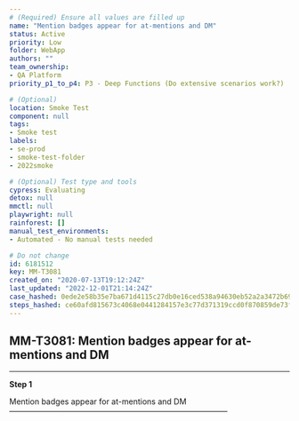 ```yaml
---
# (Required) Ensure all values are filled up
name: "Mention badges appear for at-mentions and DM"
status: Active
priority: Low
folder: WebApp
authors: ""
team_ownership: 
- QA Platform
priority_p1_to_p4: P3 - Deep Functions (Do extensive scenarios work?)

# (Optional)
location: Smoke Test
component: null
tags: 
- Smoke test
labels: 
- se-prod
- smoke-test-folder
- 2022smoke

# (Optional) Test type and tools
cypress: Evaluating
detox: null
mmctl: null
playwright: null
rainforest: []
manual_test_environments: 
- Automated - No manual tests needed

# Do not change
id: 6181512
key: MM-T3081
created_on: "2020-07-13T19:12:24Z"
last_updated: "2022-12-01T21:14:24Z"
case_hashed: 0ede2e58b35e7ba671d4115c27db0e16ced538a94630eb52a2a3472b69ca8b02e7bb9559fee568b6b9ee9c974fc8a560
steps_hashed: ce60afd815673c4068e0441284157e3c77d371319ccd0f870859de73ffa417eb7fe256ad96cf6c59459458d6f95cdf28
---
```


<!-- (Auto-generated) Based on frontmatter's "key" and "name" -->

## MM-T3081: Mention badges appear for at-mentions and DM

---

**Step 1**

Mention badges appear for at-mentions and DM\
————————————————————————————
